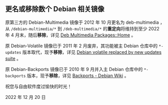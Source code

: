 ## 更名或移除数个 Debian 相关镜像

原第三方的 Debian-Multimedia 镜像于 2012 年 10 月更名为 deb-multimedia ，从 `/debian-multimedia/*` 到 `/deb-multimedia/*` 的**重定向**将维持到至少 2022 年 4 月末，随后**移除**，详见 [Deb Multimedia Packages::Home](https://www.deb-multimedia.org/) 。

原 Debian-Volatile 镜像已于 2011 年 2 月废弃，其功能被主 Debian 仓库中的 `*-updates` 版本取代，现予**移除**，详见 [Debian volatile replaced by new updates suite](https://www.debian.org/News/2011/20110215) 。

原 Debian-Backports 镜像已于 2010 年 9 月并入主 Debian 仓库中的 `*-backports` 版本，现予**移除**，详见 [Backports - Debian Wiki](https://wiki.debian.org/Backports#Migrate_from_backports.org_to_backports.debian.org) 。

祝您与自由软件度过愉快的时光！

2022 年 12 月 20 日

